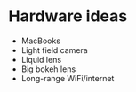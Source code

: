 # Hardware ideas

- MacBooks
- Light field camera
- Liquid lens
- Big bokeh lens
- Long-range WiFi/internet
